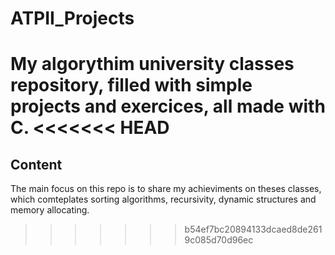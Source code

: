 # ATPII_Projects
My algorythim university classes repository, filled with simple projects and exercices, all made with C.
<<<<<<< HEAD
=======

## Content
The main focus on this repo is to share my achieviments on theses classes, which comteplates sorting algorithms, recursivity, dynamic structures and memory allocating.
>>>>>>> b54ef7bc20894133dcaed8de2619c085d70d96ec
